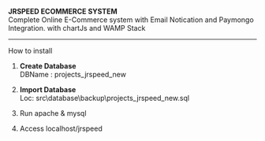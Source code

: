 **JRSPEED ECOMMERCE SYSTEM**<br>
Complete Online E-Commerce system with Email Notication and Paymongo Integration.
with chartJs and WAMP Stack
<br>
<hr>
How to install

1) **Create Database** <br>
DBName : projects_jrspeed_new

2) **Import Database** <br>
  Loc: src\database\backup\projects_jrspeed_new.sql<br>
  
3) Run apache & mysql

4) Access localhost/jrspeed
